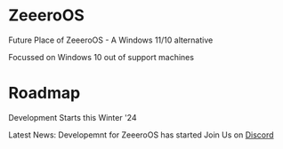 # ZeeeroOS
Future Place of ZeeeroOS - A Windows 11/10 alternative


Focussed on Windows 10 out of support machines

# Roadmap
Development Starts this Winter '24

Latest News:
Developemnt for ZeeeroOS has started
Join Us on [Discord](https://discord.gg/nPVgAzHcnn)

